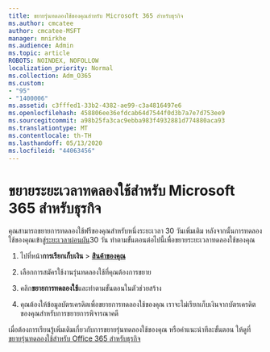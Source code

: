 ```yaml
---
title: ขยายรุ่นทดลองใช้ของคุณสําหรับ Microsoft 365 สําหรับธุรกิจ
ms.author: cmcatee
author: cmcatee-MSFT
manager: mnirkhe
ms.audience: Admin
ms.topic: article
ROBOTS: NOINDEX, NOFOLLOW
localization_priority: Normal
ms.collection: Adm_O365
ms.custom:
- "95"
- "1400006"
ms.assetid: c3fffed1-33b2-4382-ae99-c3a4816497e6
ms.openlocfilehash: 458806ee36efdcab64d7544f0d3b7a7e7d753ee9
ms.sourcegitcommit: a98b25fa3cac9ebba983f4932881d774880aca93
ms.translationtype: MT
ms.contentlocale: th-TH
ms.lasthandoff: 05/13/2020
ms.locfileid: "44063456"
---
```

# <a name="extend-your-trial-for-microsoft-365-for-business"></a>ขยายระยะเวลาทดลองใช้สําหรับ Microsoft 365 สําหรับธุรกิจ

คุณสามารถขยายการทดลองใช้ฟรีของคุณสําหรับหนึ่งระยะเวลา 30 วันเพิ่มเติม หลังจากนั้นการทดลองใช้ของคุณเข้าสู่[ระยะเวลาผ่อนผัน](https://docs.microsoft.com/alchemyinsights/grace-period-for-microsoft-365-free-trial)30 วัน ทําตามขั้นตอนต่อไปนี้เพื่อขยายระยะเวลาทดลองใช้ของคุณ
  
1. ไปที่หน้า**การเรียกเก็บเงิน** \> **[สินค้าของคุณ](https://go.microsoft.com/fwlink/p/?linkid=842054)**

2. เลือกการสมัครใช้งานรุ่นทดลองใช้ที่คุณต้องการขยาย

3. คลิก**ขยายการทดลองใช้**และทําตามขั้นตอนในตัวช่วยสร้าง

4. คุณต้องให้ข้อมูลบัตรเครดิตเพื่อขยายการทดลองใช้ของคุณ เราจะไม่เรียกเก็บเงินจากบัตรเครดิตของคุณสําหรับการขยายการพิจารณาคดี

เมื่อต้องการเรียนรู้เพิ่มเติมเกี่ยวกับการขยายรุ่นทดลองใช้ของคุณ หรือคําแนะนําทีละขั้นตอน ให้ดูที่[ขยายรุ่นทดลองใช้สําหรับ Office 365 สําหรับธุรกิจ](https://docs.microsoft.com/microsoft-365/commerce/extend-your-trial)
